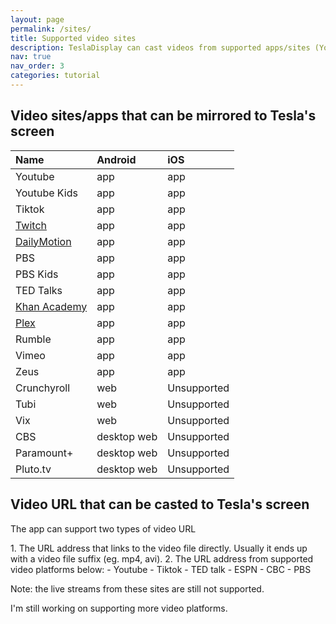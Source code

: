 ```yaml
---
layout: page
permalink: /sites/
title: Supported video sites
description: TeslaDisplay can cast videos from supported apps/sites (Youtube, Tiktok) to Tesla.
nav: true
nav_order: 3
categories: tutorial
---
```

<!-- _pages/sites.md -->
## Video sites/apps that can be mirrored to Tesla's screen

| Name         | Android        | iOS           |
| :----------- | :------------  | :------------ |
| Youtube      | app            | app           |
| Youtube Kids | app            | app           |
| Tiktok       | app            | app           |
| <a href='/demo-twitch'>Twitch</a>            | app            | app           |
| <a href='/demo-dailymotion'>DailyMotion</a>  | app            | app           |
| PBS          | app            | app           |
| PBS Kids     | app            | app           |
| TED Talks    | app            | app           |
| <a href='/demo-khan'>Khan Academy</a>        | app            | app           |
| <a href='/demo-plex'>Plex</a>                | app            | app           |
| Rumble       | app            | app           |
| Vimeo        | app            | app           |
| Zeus         | app            | app           |
| Crunchyroll  | web            | Unsupported   |
| Tubi         | web            | Unsupported   |
| Vix          | web            | Unsupported   |
| CBS          | desktop web    | Unsupported   |
| Paramount+   | desktop web    | Unsupported   |
| Pluto.tv     | desktop web    | Unsupported   |


## Video URL that can be casted to Tesla's screen
<p name="video_url" id="video_url">The app can support two types of video URL</p>
1. The URL address that links to the video file directly. Usually it ends up with a video file suffix (eg. mp4, avi).
2. The URL address from supported video platforms below:
  - Youtube
  - Tiktok
  - TED talk
  - ESPN
  - CBC
  - PBS

<p>Note: the live streams from these sites are still not supported.</p>
<p>I'm still working on supporting more video platforms.</p>
